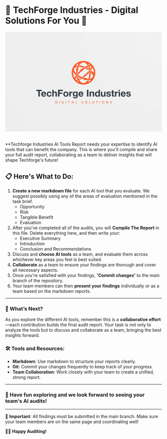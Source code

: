 # 🤖 TechForge Industries - Digital Solutions For You 🤖
![aitools1](./Images/ForgeIndustries.png)

## 
**Techforge Industries AI Tools Report needs your expertise to identify AI tools that can benefit the company. This is where you'll compile and share your full audit report, collaborating as a team to deliver insights that will shape Techforge's future!

## 📋 Here's What to Do:

1. **Create a new markdown file** for each AI tool that you evaluate. We suggest possibly using any of the areas of evaluation mentioned in the task brief.
      - Opportunity
      - Risk
      - Tangible Benefit
      - Evaluation
2. After you've completed all of the audits, you will **Compile The Report** in this file. Delete everything here, and then write your:
      - Executive Summary
      - Introduction
      - Conclusion and Recommendations
3. Discuss and **choose AI tools** as a team, and evaluate them across whichever key areas you feel is best suited.
4. **Collaborate** as a team to ensure your findings are thorough and cover all necessary aspects.
5. Once you're satisfied with your findings, **'Commit changes'** to the main branch of the repository.
6. Your team members can then **present your findings** individually or as a team based on the markdown reports.

---

### 🌟 What’s Next?

As you explore the different AI tools, remember this is a **collaborative effort**—each contribution builds the final audit report. Your task is not only to analyze the tools but to discuss and collaborate as a team, bringing the best insights forward.

### 🛠 Tools and Resources:
- **Markdown**: Use markdown to structure your reports clearly.
- **Git**: Commit your changes frequently to keep track of your progress.
- **Team Collaboration**: Work closely with your team to create a unified, strong report.

---

### 🎯 Have fun exploring and we look forward to seeing your team's AI audits!

---

🚨 **Important**: All findings must be submitted in the main branch. Make sure your team members are on the same page and coordinating well!

👩‍💻 **Happy Auditing!**
